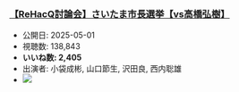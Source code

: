 ### [【ReHacQ討論会】さいたま市長選挙【vs高橋弘樹】](https://www.youtube.com/watch?v=JAL59MWRbcY)
-   公開日: 2025-05-01
-   視聴数: 138,843
-   **いいね数: 2,405**
-   出演者: 小袋成彬, 山口節生, 沢田良, 西内聡雄
- [![](https://img.youtube.com/vi/JAL59MWRbcY/hqdefault.jpg)](https://www.youtube.com/watch?v=JAL59MWRbcY)
